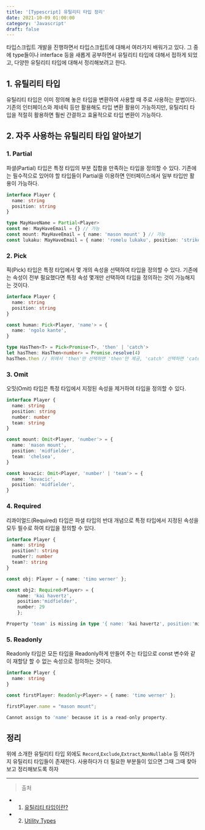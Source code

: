 ```yaml
---
title: '[Typescript] 유틸리티 타입 정리'
date: 2021-10-09 01:00:00
category: 'Javascript'
draft: false
---
```


타입스크립트 개발을 진행하면서 타입스크립트에 대해서 여러가지 배워가고 있다. 그 중에 type들이나 interface 등을 새롭게 공부하면서 유틸리티 타입에 대해서 접하게 되었고, 다양한 유틸리티 타입에 대해서 정리해보려고 한다.

## 1. 유틸리티 타입

유틸리티 타입은 이미 정의해 놓은 타입을 변환하여 사용할 때 주로 사용하는 문법이다. 기존의 인터페이스와 제네릭 등만 활용해도 타입 변환 활용이 가능하지만, 유틸리티 타입을 적절히 활용하면 훨씬 간결하고 효율적으로 타입 변환이 가능하다.

## 2. 자주 사용하는 유틸리티 타입 알아보기

### 1. Partial

파셜(Partial) 타입은 특정 타입의 부분 집합을 만족하는 타입을 정의할 수 있다. 기존에는 필수적으로 있어야 할 타입들이 Partial을 이용하면 인터페이스에서 일부 타입만 활용이 가능하다.

```ts
interface Player {
  name: string
  position: string
}

type MayHaveName = Partial<Player>
const me: MayHaveEmail = {} // 가능
const mount: MayHaveEmail = { name: 'mason mount' } // 가능
const lukaku: MayHaveEmail = { name: 'romelu lukaku', position: 'striker' } // 가능
```

### 2. Pick

픽(Pick) 타입은 특정 타입에서 몇 개의 속성을 선택하여 타입을 정의할 수 있다. 기존에는 속성이 전부 필요했다면 특정 속성 몇개만 선택하여 타입을 정의하는 것이 가능해지는 것이다.

```ts
interface Player {
  name: string
  position: string
}

const human: Pick<Player, 'name'> = {
  name: 'ngolo kante',
}

type HasThen<T> = Pick<Promise<T>, 'then' | 'catch'>
let hasThen: HasThen<number> = Promise.resolve(4)
hasThen.then // 위에서 'then'만 선택하면 'then'만 제공, 'catch' 선택하면 'catch만 제공'
```

### 3. Omit

오밋(Omit) 타입은 특정 타입에서 지정된 속성을 제거하여 타입을 정의할 수 있다.

```ts
interface Player {
  name: string
  position: string
  number: number
  team: string
}

const mount: Omit<Player, 'number'> = {
  name: 'mason mount',
  position: 'midfielder',
  team: 'chelsea',
}

const kovacic: Omit<Player, 'number' | 'team'> = {
  name: 'kovacic',
  position: 'midfielder',
}
```

### 4. Required

리콰이얼드(Required) 타입은 파셜 타입의 반대 개념으로 특정 타입에서 지정된 속성을 모두 필수로 하여 타입을 정의할 수 있다.

```ts
interface Player {
  name: string
  position?: string
  number?: number
  team?: string
}

const obj: Player = { name: 'timo werner' };

const obj2: Required<Player> = {
    name: 'kai havertz',
    position:'midfielder',
    number: 29
    };

Property 'team' is missing in type '{ name: 'kai havertz', position:'midfielder',number: 29 }' but required in type 'Required<Player>'.
```

### 5. Readonly

Readonly 타입은 모든 타입을 Readonly하게 만들어 주는 타입으로 const 변수와 같이 재할당 할 수 없는 속성으로 정의하는 것이다.

```ts
interface Player {
  name: string
}

const firstPlayer: Readonly<Player> = { name: 'timo werner' };

firstPlayer.name = "mason mount";

Cannot assign to 'name' because it is a read-only property.
```

## 정리

위에 소개한 유틸리티 타입 외에도 `Record`,`Exclude`,`Extract`,`NonNullable` 등 여러가지 유틸리티 타입들이 존재한다. 사용하다가 더 필요한 부분들이 있으면 그때 그때 찾아보고 정리해보도록 하자

---

> 출처

- 1. [유틸리티 타입이란?](https://joshua1988.github.io/ts/usage/utility.html#%EC%9C%A0%ED%8B%B8%EB%A6%AC%ED%8B%B0-%ED%83%80%EC%9E%85%EC%9D%B4%EB%9E%80)

- 2. [Utility Types](https://www.typescriptlang.org/docs/handbook/utility-types.html)
